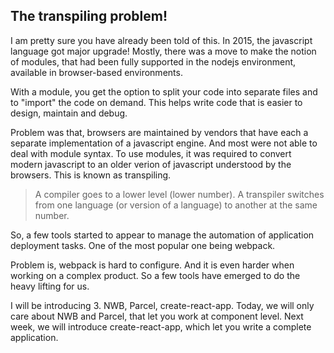 ## The transpiling problem!

I am pretty sure you have already been told of this. In 2015, the javascript language got major upgrade! Mostly, there was a move to make the notion of modules, that had been fully supported in the nodejs environment, available in browser-based environments.

With a module, you get the option to split your code into separate files and to "import" the code on demand. This helps write code that is easier to design, maintain and debug.

Problem was that, browsers are maintained by vendors that have each a separate implementation of a javascript engine. And most were not able to deal with module syntax. To use modules, it was required to convert modern javascript to an older verion of javascript understood by the browsers. This is known as transpiling.

> A compiler goes to a lower level (lower number). A transpiler switches from one language (or version of a language) to another at the same number.

So, a few tools started to appear to manage the automation of application deployment tasks. One of the most popular one being webpack.

Problem is, webpack is hard to configure. And it is even harder when working on a complex product. So a few tools have emerged to do the heavy lifting for us.

I will be introducing 3. NWB, Parcel, create-react-app. Today, we will only care about NWB and Parcel, that let you work at component level. Next week, we will introduce create-react-app, which let you write a complete application.
